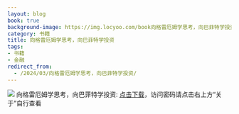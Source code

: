```yaml
---
layout: blog
book: true
background-image: https://img.locyoo.com/book向格雷厄姆学思考，向巴菲特学投资.jpg
category: 书籍
title: 向格雷厄姆学思考，向巴菲特学投资
tags:
- 书籍
- 金融
redirect_from:
  - /2024/03/向格雷厄姆学思考，向巴菲特学投资/
---
```

![](https://img.locyoo.com/book向格雷厄姆学思考，向巴菲特学投资.jpg)
向格雷厄姆学思考，向巴菲特学投资: <a name = "ref1" href="https://url18.ctfile.com/f/50983618-1337384798-ee3ca4?p=3619">点击下载</a>，访问密码请点击右上方“关于”自行查看